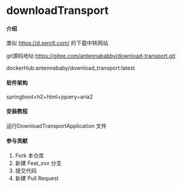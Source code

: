 # downloadTransport

#### 介绍
类似 https://d.serctl.com/ 的下载中转网站

git源码地址:https://gitee.com/antennababby/download-transport.git

dockerHub:antennababy/download_transport:latest

#### 软件架构
springboot+h2+html+jquery+aria2


#### 安装教程

运行DownloadTransportApplication 文件


#### 参与贡献

1.  Fork 本仓库
2.  新建 Feat_xxx 分支
3.  提交代码
4.  新建 Pull Request
